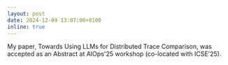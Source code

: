 ```yaml
---
layout: post
date: 2024-12-09 13:07:00+0100
inline: true
---
```


My paper, Towards Using LLMs for Distributed Trace Comparison, was accepted as an Abstract at AIOps'25 workshop (co-located with ICSE'25).